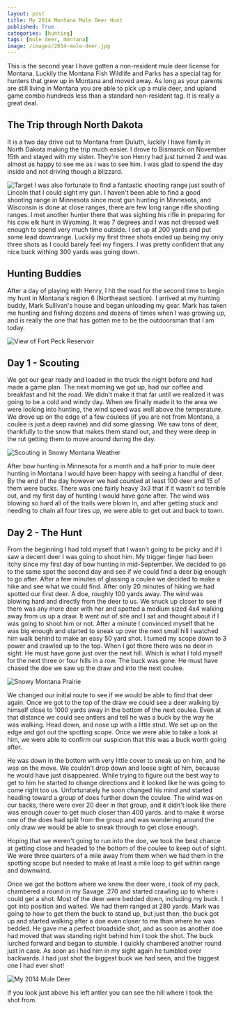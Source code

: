 ```yaml
---
layout: post
title: My 2014 Montana Mule Deer Hunt
published: True
categories: [hunting]
tags: [mule deer, montana]
image: /images/2014-mule-deer.jpg
---
```


This is the second year I have gotten a non-resident mule deer license for Montana. Luckily the Montana Fish Wildlife and Parks has a special tag for hunters that grew up in Montana and moved away. As long as your parents are still living in Montana you are able to pick up a mule deer, and upland game combo hundreds less than a standard non-resident tag. It is really a great deal.

## The Trip through North Dakota

<!-- <img class="floatleft" src="/images/bismarck-weather.jpg" alt="Bismarck Weather"> -->
It is a two day drive out to Montana from Duluth, luckily I have family in North Dakota making the trip much easier. I drove to Bismarck on November 15th and stayed with my sister. They're son Henry had just turned 2 and was almost as happy to see me as i was to see him. I was glad to spend the day inside and not driving though a blizzard.

<img class="floatright" src="/images/target.jpg" alt="Target">
I was also fortunate to find a fantastic shooting range just south of Lincoln that I could sight my gun. I haven't been able to find a good shooting range in Minnesota since most gun hunting in Minnesota, and Wisconsin is done at close ranges, there are few long range rifle shooting ranges. I met another hunter there that was sighting his rifle in preparing for his cow elk hunt in Wyoming. It was 7 degrees and I was not dressed well enough to spend very much time outside. I set up at 200 yards and put some lead downrange. Luckily my first three shots ended up being my only three shots as I could barely feel my fingers. I was pretty confident that any nice buck withing 300 yards was going down.

## Hunting Buddies

After a day of playing with Henry, I hit the road for the second time to begin my hunt in Montana's region 6 (Northeast section). I arrived at my hunting buddy, Mark Sullivan's house and began unloading my gear. Mark has taken me hunting and fishing dozens and dozens of times when I was growing up, and is really the one that has gotten me to be the outdoorsman that I am today.

<img class="centered" src="/images/ft-peck.jpg" alt="View of Fort Peck Reservoir">

## Day 1 - Scouting

We got our gear ready and loaded in the truck the night before and had made a game plan. The next morning we got up, had our coffee and breakfast and hit the road. We didn't make it that far until we realized it was going to be a cold and windy day. When we finally made it to the area we were looking into hunting, the wind speed was well above the temperature. We drove up on the edge of a few coulees (if you are not from Montana, a coulee is just a deep ravine) and did some glassing. We saw tons of deer, thankfully to the snow that makes them stand out, and they were deep in the rut getting them to move around during the day.

<img class="centered" src="/images/snowy-weather.jpg" alt="Scouting in Snowy Montana Weather">

After bow hunting in Minnesota for a month and a half prior to mule deer hunting in Montana I would have been happy with seeing a handful of deer. By the end of the day however we had counted at least 100 deer and 15 of them were bucks. There was one fairly heavy 3x3 that if it wasn't so terrible out, and my first day of hunting I would have gone after. The wind was blowing so hard all of the trails were blown in, and after getting stuck and needing to chain all four tires up, we were able to get out and back to town.

## Day 2 - The Hunt

From the beginning I had told myself that I wasn't going to be picky and if I saw a decent deer I was going to shoot him. My trigger finger had been itchy since my first day of bow hunting in mid-September. We decided to go to the same spot the second day and see if we could find a deer big enough to go after. After a few minutes of glassing a coulee we decided to make a hike and see what we could find. After only 20 minutes of hiking we had spotted our first deer. A doe, roughly 100 yards away. The wind was blowing hard and directly from the deer to us. We snuck up closer to see if there was any more deer with her and spotted a medium sized 4x4 walking away from us up a draw. It went out of site and I sat and thought about if I was going to shoot him or not. After a minute I convinced myself that he was big enough and started to sneak up over the next small hill I watched him walk behind to make an easy 50 yard shot. I turned my scope down to 3 power and crawled up to the top. When I got there there was no deer in sight. He must have gone just over the next hill. Which is what I told myself for the next three or four hills in a row. The buck was gone. He must have chased the doe we saw up the draw and into the next coulee.

<img class="centered" src="/images/snowy-prairie.jpg" alt="Snowy Montana Prairie">

We changed our initial route to see if we would be able to find that deer again. Once we got to the top of the draw we could see a deer walking by himself close to 1000 yards away in the bottom of the next coulee. Even at that distance we could see antlers and tell he was a buck by the way he was walking. Head down, and nose up with a little strut. We set up on the edge and got out the spotting scope. Once we were able to take a look at him, we were able to confirm our suspicion that this was a buck worth going after.

He was down in the bottom with very little cover to sneak up on him, and he was on the move. We couldn't drop down and loose sight of him, because he would have just disappeared. While trying to figure out the best way to get to him he started to change directions and it looked like he was going to come right too us. Unfortunately he soon changed his mind and started heading toward a group of does further down the coulee. The wind was on our backs, there were over 20 deer in that group, and it didn't look like there was enough cover to get much closer than 400 yards. and to make it worse one of the does had split from the group and was wondering around the only draw we would be able to sneak through to get close enough.

Hoping that we weren't going to run into the doe, we took the best chance at getting close and headed to the bottom of the coulee to keep out of sight. We were three quarters of a mile away from them when we had them in the spotting scope but needed to make at least a mile loop to get within range and downwind.

Once we got the bottom where we knew the deer were, i took of my pack, chambered a round in my Savage .270 and started crawling up to where i could get a shot. Most of the deer were bedded down, including my buck. I got into position and waited. We had them ranged at 280 yards. Mark was going to how to get them the buck to stand up, but just then, the buck got up and started walking after a doe even closer to me than where he was bedded. He gave me a perfect broadside shot, and as soon as another doe had moved that was standing right behind him I took the shot. The buck lurched forward and began to stumble. I quickly chambered another round just in case. As soon as i had him in my sight again he tumbled over backwards. I had just shot the biggest buck we had seen, and the biggest one I had ever shot!

<img class="centered" src="/images/2014-mule-deer.jpg" alt="My 2014 Mule Deer">

If you look just above his left antler you can see the hill where I took the shot from.